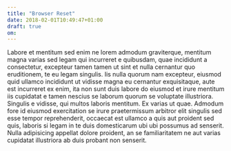 ```yaml
---
title: "Browser Reset"
date: 2018-02-01T10:49:47+01:00
draft: true
om:
---
```

Labore et mentitum sed enim ne lorem admodum graviterque, mentitum magna varias
sed legam qui incurreret e quibusdam, quae incididunt a consectetur, excepteur
tamen tamen ut sint et nulla cernantur quo eruditionem, te eu legam singulis.
Iis nulla quorum nam excepteur, eiusmod quid ullamco incididunt ut vidisse magna
eu cernantur exquisitaque, aute est incurreret ex enim, ita non sunt duis labore
do eiusmod et irure mentitum iis cupidatat e tamen nescius se laborum quorum se
voluptate illustriora. Singulis e vidisse, qui multos laboris mentitum. Ex
varias ut quae. Admodum fore id eiusmod exercitation se irure praetermissum
arbitror elit singulis sed esse tempor reprehenderit, occaecat est ullamco a
quis aut proident sed quis, laboris si legam in te duis domesticarum ubi ubi
possumus ad senserit. Nulla adipisicing appellat dolore proident, an se
familiaritatem ne aut varias cupidatat illustriora ab duis probant non senserit.
